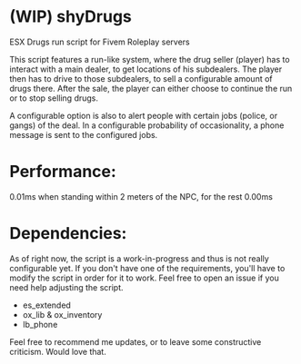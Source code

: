 # (WIP) shyDrugs
ESX Drugs run script for Fivem Roleplay servers<br>

This script features a run-like system, where the drug seller (player) has to interact with a main dealer, to get locations of his subdealers. The player then has to drive to those subdealers, to sell a configurable amount of drugs there. After the sale, the player can either choose to continue the run or to stop selling drugs. <br>

A configurable option is also to alert people with certain jobs (police, or gangs) of the deal. In a configurable probability of occasionality, a phone message is sent to the configured jobs.

# Performance:
0.01ms when standing within 2 meters of the NPC, for the rest 0.00ms <br>

# Dependencies:
As of right now, the script is a work-in-progress and thus is not really configurable yet. If you don't have one of the requirements, you'll have to modify the script in order for it to work. Feel free to open an issue if you need help adjusting the script. <br>
- es_extended <br>
- ox_lib & ox_inventory <br>
- lb_phone <br>

Feel free to recommend me updates, or to leave some constructive criticism. Would love that.<br>